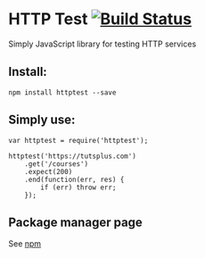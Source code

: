 HTTP Test [![Build Status](https://travis-ci.org/andreychizh/node-httptest.png?branch=master)](https://travis-ci.org/andreychizh/node-httptest)
=============
Simply JavaScript library for testing HTTP services

## Install:

    npm install httptest --save

## Simply use:

    var httptest = require('httptest');

    httptest('https://tutsplus.com')
        .get('/courses')
        .expect(200)
        .end(function(err, res) {
            if (err) throw err;
        });

## Package manager page

See [npm]

[npm]: https://npmjs.org/package/httptest
